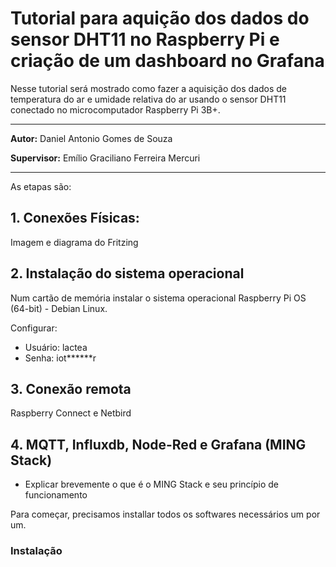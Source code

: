 # Tutorial para aquição dos dados do sensor DHT11 no Raspberry Pi e criação de um dashboard no Grafana

Nesse tutorial será mostrado como fazer a aquisição dos dados de temperatura do ar e umidade relativa do ar usando o sensor DHT11 conectado no microcomputador Raspberry Pi 3B+.

---

**Autor:** Daniel Antonio Gomes de Souza

**Supervisor:** Emílio Graciliano Ferreira Mercuri

---

As etapas são:

## 1. Conexões Físicas:

Imagem e diagrama do Fritzing

## 2. Instalação do sistema operacional 

Num cartão de memória instalar o sistema operacional Raspberry Pi OS (64-bit) - Debian Linux.

Configurar:
- Usuário: lactea
- Senha: iot******r

## 3. Conexão remota

Raspberry Connect e Netbird 

## 4. MQTT, Influxdb, Node-Red e Grafana (MING Stack)

* Explicar brevemente o que é o MING Stack e seu princípio de funcionamento

Para começar, precisamos installar todos os softwares necessários um por um.

### Instalação
   
